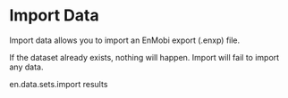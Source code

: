 # Import Data

Import data allows you to import an EnMobi export (.enxp) file.

If the dataset already exists, nothing will happen. Import will fail to import any data.

en.data.sets.import results 



